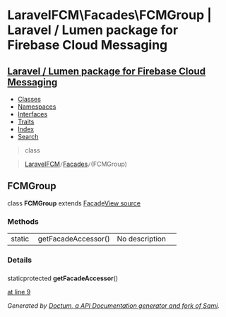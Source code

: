 # LaravelFCM\Facades\FCMGroup | Laravel / Lumen package for Firebase Cloud Messaging    

## [Laravel / Lumen package for Firebase Cloud Messaging](../../index.md)

- [Classes](../../classes.md)
- [Namespaces](../../namespaces.md)
- [Interfaces](../../interfaces.md)
- [Traits](../../traits.md)
- [Index](../../doc-index.md)
- [Search](../../search.md)

>class

>    [LaravelFCM](../../LaravelFCM.md)` / `[Facades](../../LaravelFCM/Facades.md)` / `(FCMGroup)
## FCMGroup

class **FCMGroup**        extends <abbr title="Illuminate\Support\Facades\Facade">Facade</abbr>[View source](https://github.com/code-lts/Laravel-FCM/blob/main/Facades/FCMGroup.php)






### Methods

|   |   |   |   |
|---|---|---|---|
|static&nbsp;|<a name="#method_getFacadeAccessor"></a>getFacadeAccessor()|No description||


### Details
<a name id="method_getFacadeAccessor"></a>

### 
staticprotected  **getFacadeAccessor**()

[at line 9](https://github.com/code-lts/Laravel-FCM/blob/main/Facades/FCMGroup.php#L9)


_Generated by [Doctum, a API Documentation generator and fork of Sami](https://github.com/code-lts/doctum)._